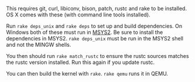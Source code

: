 This requires git, curl, libiconv, bison, patch, rustc and rake to be installed. OS X comes with these (with command line tools installed).

Run `rake deps_unix` and `rake deps` to set up and build dependencies. On Windows both of these must run in [MSYS2](https://msys2.github.io/). Be sure to install the dependencies in MSYS2. `rake deps_unix` must be run in the MSYS2 shell and not the MINGW shells.

You then should run `rake match_rustc` to ensure the rustc sources matches the rustc version installed. Run this again if you update rustc.

You can then build the kernel with `rake`. `rake qemu` runs it in QEMU.
